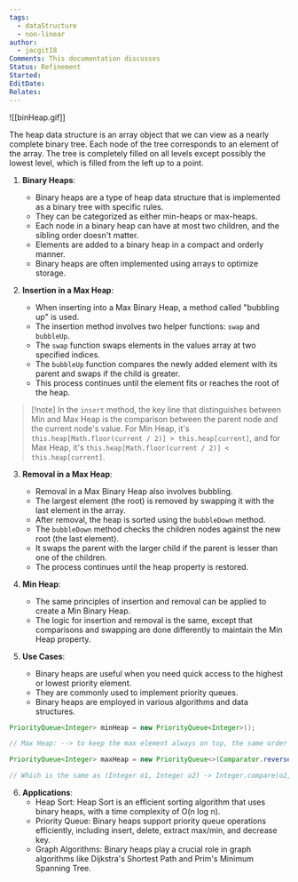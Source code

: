 ```yaml
---
tags:
  - dataStructure
  - non-linear
author:
  - jacgit18
Comments: This documentation discusses
Status: Refinement
Started: 
EditDate: 
Relates:
---
```

![[binHeap.gif]]

The heap data structure is an array object that we can view as a nearly complete binary tree. Each node of the tree corresponds to an element of the array. The tree is completely filled on all levels except possibly the lowest level, which is filled from the left up to a point.  

1. **Binary Heaps**:
   - Binary heaps are a type of heap data structure that is implemented as a binary tree with specific rules.
   - They can be categorized as either min-heaps or max-heaps.
   -  Each node in a binary heap can have at most two children, and the sibling order doesn't matter.
   - Elements are added to a binary heap in a compact and orderly manner.
   - Binary heaps are often implemented using arrays to optimize storage.

2. **Insertion in a Max Heap**:
   - When inserting into a Max Binary Heap, a method called "bubbling up" is used.
   - The insertion method involves two helper functions: `swap` and `bubbleUp`.
   - The `swap` function swaps elements in the values array at two specified indices.
   - The `bubbleUp` function compares the newly added element with its parent and swaps if the child is greater.
   - This process continues until the element fits or reaches the root of the heap.

>[!note] In the `insert` method, the key line that distinguishes between Min and Max Heap is the comparison between the parent node and the current node's value. For Min Heap, it's `this.heap[Math.floor(current / 2)] > this.heap[current]`, and for Max Heap, it's `this.heap[Math.floor(current / 2)] < this.heap[current]`.

3. **Removal in a Max Heap**:
   - Removal in a Max Binary Heap also involves bubbling.
   - The largest element (the root) is removed by swapping it with the last element in the array.
   - After removal, the heap is sorted using the `bubbleDown` method.
   - The `bubbleDown` method checks the children nodes against the new root (the last element).
   - It swaps the parent with the larger child if the parent is lesser than one of the children.
   - The process continues until the heap property is restored.

4. **Min Heap**:
   - The same principles of insertion and removal can be applied to create a Min Binary Heap.
   - The logic for insertion and removal is the same, except that comparisons and swapping are done differently to maintain the Min Heap property.


5. **Use Cases**:
   - Binary heaps are useful when you need quick access to the highest or lowest priority element.
   - They are commonly used to implement priority queues.
   - Binary heaps are employed in various algorithms and data structures.

```java
PriorityQueue<Integer> minHeap = new PriorityQueue<Integer>(); 

// Max Heap: --> to keep the max element always on top, the same order as above. 

PriorityQueue<Integer> maxHeap = new PriorityQueue<>(Comparator.reverseOrder()); 

// Which is the same as (Integer o1, Integer o2) -> Integer.compare(o2, o1) or - Integer.compare(o1, o2) as suggested from other answers. 
```


6. **Applications**:
   - Heap Sort: Heap Sort is an efficient sorting algorithm that uses binary heaps, with a time complexity of O(n log n).
   - Priority Queue: Binary heaps support priority queue operations efficiently, including insert, delete, extract max/min, and decrease key.
   - Graph Algorithms: Binary heaps play a crucial role in graph algorithms like Dijkstra's Shortest Path and Prim's Minimum Spanning Tree.



